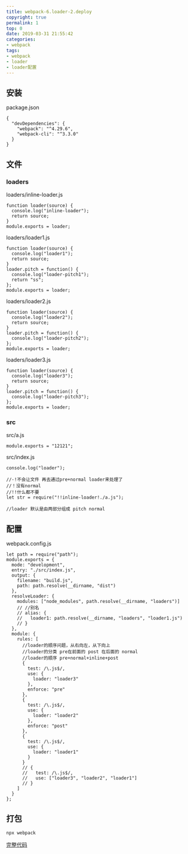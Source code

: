 ```yaml
---
title: webpack-6.loader-2.deploy
copyright: true
permalink: 1
top: 0
date: 2019-03-31 21:55:42
categories:
- webpack
tags:
- webpack
- loader
- loader配置
---
```


## 安装

package.json

```
{
  "devDependencies": {
    "webpack": "^4.29.6",
    "webpack-cli": "^3.3.0"
  }
}
```

## 文件

### loaders

loaders/inline-loader.js

```
function loader(source) {
  console.log("inline-loader");
  return source;
}
module.exports = loader;
```

loaders/loader1.js

```
function loader(source) {
  console.log("loader1");
  return source;
}
loader.pitch = function() {
  console.log("loader-pitch1");
  return "ss";
};
module.exports = loader;
```

loaders/loader2.js

```
function loader(source) {
  console.log("loader2");
  return source;
}
loader.pitch = function() {
  console.log("loader-pitch2");
};
module.exports = loader;
```

loaders/loader3.js

```
function loader(source) {
  console.log("loader3");
  return source;
}
loader.pitch = function() {
  console.log("loader-pitch3");
};
module.exports = loader;
```

### src

src/a.js

```
module.exports = "12121";
```

src/index.js

```
console.log("loader");

//-!不会让文件 再去通过pre+normal loader来处理了
//！没有normal
//!!什么都不要
let str = require("!!inline-loader!./a.js");

//loader 默认是由两部分组成 pitch normal
```

## 配置

webpack.config.js

```
let path = require("path");
module.exports = {
  mode: "development",
  entry: "./src/index.js",
  output: {
    filename: "build.js",
    path: path.resolve(__dirname, "dist")
  },
  resolveLoader: {
    modules: ["node_modules", path.resolve(__dirname, "loaders")]
    // //别名
    // alias: {
    //   loader1: path.resolve(__dirname, "loaders", "loader1.js")
    // }
  },
  module: {
    rules: [
      //loader的顺序问题，从右向左，从下向上
      //loader的分类 pre在前面的 post 在后面的 normal
      //loader的顺序 pre+normal+inline+post
      {
        test: /\.js$/,
        use: {
          loader: "loader3"
        },
        enforce: "pre"
      },
      {
        test: /\.js$/,
        use: {
          loader: "loader2"
        },
        enforce: "post"
      },
      {
        test: /\.js$/,
        use: {
          loader: "loader1"
        }
      }
      // {
      //   test: /\.js$/,
      //   use: ["loader3", "loader2", "loader1"]
      // }
    ]
  }
};
```

## 打包

```
npx webpack
```

[完整代码](https://github.com/zhoubichuan/frontend-note/tree/master/3.dev/3.scaffolding/1.webpack/6.loader/2.loader-conf)
